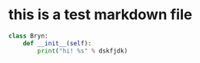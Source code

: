 
# this is a test markdown file

```python
class Bryn:
    def __init__(self):
        print("hi! %s" % dskfjdk)
```